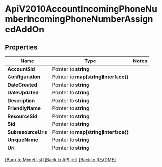 # ApiV2010AccountIncomingPhoneNumberIncomingPhoneNumberAssignedAddOn

## Properties
Name | Type | Notes
------------ | ------------- | -------------
**AccountSid** | Pointer to **string** | 
**Configuration** | Pointer to **map[string]interface{}** | 
**DateCreated** | Pointer to **string** | 
**DateUpdated** | Pointer to **string** | 
**Description** | Pointer to **string** | 
**FriendlyName** | Pointer to **string** | 
**ResourceSid** | Pointer to **string** | 
**Sid** | Pointer to **string** | 
**SubresourceUris** | Pointer to **map[string]interface{}** | 
**UniqueName** | Pointer to **string** | 
**Uri** | Pointer to **string** | 

[[Back to Model list]](../README.md#documentation-for-models) [[Back to API list]](../README.md#documentation-for-api-endpoints) [[Back to README]](../README.md)


